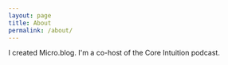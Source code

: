 ```yaml
---
layout: page
title: About
permalink: /about/
---
```


I created Micro.blog. I'm a co-host of the Core Intuition podcast.